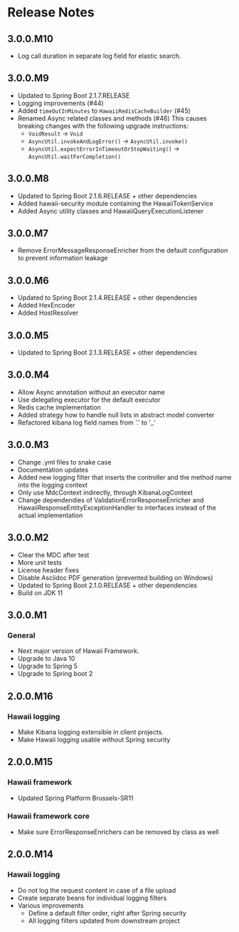 # Release Notes #

## 3.0.0.M10
* Log call duration in separate log field for elastic search.

## 3.0.0.M9
* Updated to Spring Boot 2.1.7.RELEASE
* Logging improvements (#44)
* Added `timeOutInMinutes` to `HawaiiRedisCacheBuilder` (#45)
* Renamed Async related classes and methods (#46)
  This causes breaking changes with the following upgrade instructions:
  * `VoidResult` → `Void`
  * `AsyncUtil.invokeAndLogError()` → `AsyncUtil.invoke()`
  * `AsyncUtil.expectErrorInTimeoutOrStopWaiting()` → `AsyncUtil.waitForCompletion()`

## 3.0.0.M8
* Updated to Spring Boot 2.1.6.RELEASE + other dependencies
* Added hawaii-security module containing the HawaiiTokenService
* Added Async utility classes and HawaiiQueryExecutionListener

## 3.0.0.M7
* Remove ErrorMessageResponseEnricher from the default configuration to prevent information leakage

## 3.0.0.M6
* Updated to Spring Boot 2.1.4.RELEASE + other dependencies
* Added HexEncoder
* Added HostResolver

## 3.0.0.M5
* Updated to Spring Boot 2.1.3.RELEASE + other dependencies

## 3.0.0.M4
* Allow Async annotation without an executor name
* Use delegating executor for the default executor
* Redis cache implementation
* Added strategy how to handle null lists in abstract model converter
* Refactored kibana log field names from '.' to '_'

## 3.0.0.M3
* Change .yml files to snake case
* Documentation updates
* Added new logging filter that inserts the controller and the method name into the logging context
* Only use MdcContext indirectly, through KibanaLogContext
* Change dependendies of ValidationErrorResponseEnricher and HawaiiResponseEntityExceptionHandler 
  to interfaces instead of the actual implementation

## 3.0.0.M2
* Clear the MDC after test
* More unit tests
* License header fixes
* Disable Asciidoc PDF generation (prevented building on Windows)
* Updated to Spring Boot 2.1.0.RELEASE + other dependencies
* Build on JDK 11

## 3.0.0.M1

### General
* Next major version of Hawaii Framework.
* Upgrade to Java 10
* Upgrade to Spring 5
* Upgrade to Spring boot 2

## 2.0.0.M16

### Hawaii logging
* Make Kibana logging extensible in client projects.
* Make Hawaii logging usable without Spring security

## 2.0.0.M15

### Hawaii framework
* Updated Spring Platform Brussels-SR11

### Hawaii framework core
* Make sure ErrorResponseEnrichers can be removed by class as well

## 2.0.0.M14

### Hawaii logging
* Do not log the request content in case of a file upload
* Create separate beans for individual logging filters
* Various improvements
  * Define a default filter order, right after Spring security
  * All logging filters updated from downstream project
